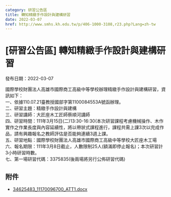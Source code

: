 ```yaml
---
category: 研習公告區
title: 轉知精緻手作設計與建構研習
date: 2022-03-07
href: http://www.smhs.kh.edu.tw/p/406-1000-3108,r23.php?Lang=zh-tw
---
```


# [研習公告區] 轉知精緻手作設計與建構研習

發布日期：2022-03-07

國際學校財團法人高雄市國際商工高級中等學校辦理精緻手作設計與建構研習，資訊如下：  
一、依據110.07.21臺教授國部字第1100084553A號函辦理。  
二、研習主題：精緻手作設計與建構  
三、研習講師：大匠座木工匠師蔡順河講師  
四、研習時間：111年3月15日(二)13:30-16:30(本次研習課程考慮機械操作、木作實作之作業長度與內容延續性，將以帶狀式課程進行，課程共需上課3次以完成作品，請有興趣報名之教師評估是否能夠連續3週上課。  
五、研習地點：國際學校財團法人高雄市國際商工高級中等學校大匠座木工場  
六、報名期限：111年3月8日截止，人數限制25人(額滿即停止報名)；本次研習計3小時研習時數。  
七、第一場研習代碼：3375835(後兩場將另行公佈研習代碼)

## 附件

- [34625483_11170096700_ATT1.docx](https://www.smhs.kh.edu.tw/app/index.php?Action=downloadfile&file=WVhSMFlXTm9MelF2Y0hSaFh6STROelpmTVRRek5ERTRORjh6TnpVNU1DNWtiMk40&fname=0054ROGHICCCYXMPIG0454ICRK30OKIC14FGQL24GGUXXWTSZWUS24DGUSOOZWEGWWCCUT0544XWXWGDWWTW40LK20B054ICNPRL3450LKB4ZSSW1454GHUSNO1001ZX20PONOYWDCOKA4GCUS30A110)
